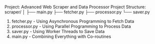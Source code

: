 Project: Advanced Web Scraper and Data Processor
   Project Structure:
       scraper/
          │
          ├── main.py
          ├── fetcher.py
          ├── processor.py
          └── saver.py

1. fetcher.py - Using Asynchronous Programming to Fetch Data
2. processor.py - Using Parallel Programming to Process Data
3. saver.py - Using Worker Threads to Save Data
4. main.py - Combining Everything with Co-routines

